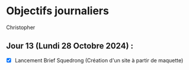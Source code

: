 # Objectifs journaliers

Christopher

## Jour 13 (Lundi 28 Octobre 2024) :

- [x] Lancement Brief Squedrong (Création d'un site à partir de maquette)
